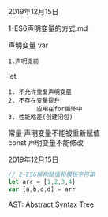 2019年12月15日

1-ES6声明变量的方式.md

声明变量
var

    1.声明提前
let

    1. 不允许重复声明变量
    2. 不存在变量提升
            应用在for循环中
    3. 性能略差(创建闭包)
常量 声明变量不能被重新赋值    
const
    声明变量不能修改


2019年12月15日

```javascript
// 2-ES6解构赋值和模板字符串
let arr = [1,2,3,4]
var [a,b,c,d] = arr
```

AST: Abstract Syntax Tree







